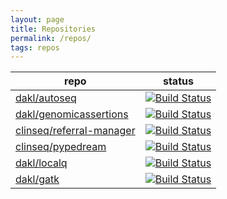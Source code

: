 ```yaml
---
layout: page
title: Repositories
permalink: /repos/
tags: repos
---
```


| repo | status |
| --- | --- |
| [dakl/autoseq](https://github.com/dakl/autoseq) | [![Build Status](https://travis-ci.org/dakl/autoseq.svg?branch=develop)](https://travis-ci.org/dakl/autoseq) |
| [dakl/genomicassertions](https://github.com/dakl/genomicassertions) | [![Build Status](https://travis-ci.org/dakl/genomicassertions.svg?branch=master)](https://travis-ci.org/dakl/genomicassertions) |
| [clinseq/referral-manager](https://github.com/clinseq/referral-manager) | [![Build Status](https://travis-ci.org/ClinSeq/referral-manager.svg?branch=master)](https://travis-ci.org/ClinSeq/referral-manager) |
| [clinseq/pypedream](https://github.com/clinseq/pypedream) |  [![Build Status](https://travis-ci.org/ClinSeq/pypedream.svg?branch=master)](https://travis-ci.org/ClinSeq/pypedream) |
| [dakl/localq](https://github.com/dakl/localq) | [![Build Status](https://travis-ci.org/dakl/localq.svg?branch=master)](https://travis-ci.org/dakl/localq) |
| [dakl/gatk](https://github.com/dakl/gatk) | [![Build Status](https://travis-ci.org/dakl/gatk.svg?branch=master)](https://travis-ci.org/dakl/gatk) | 


